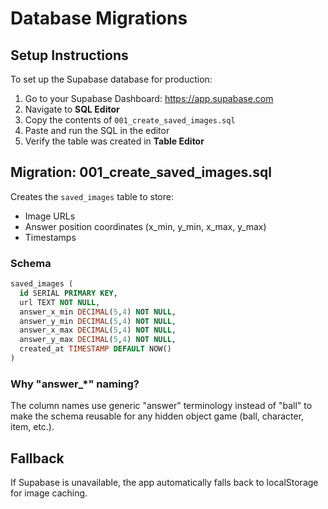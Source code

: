 # Database Migrations

## Setup Instructions

To set up the Supabase database for production:

1. Go to your Supabase Dashboard: https://app.supabase.com
2. Navigate to **SQL Editor**
3. Copy the contents of `001_create_saved_images.sql`
4. Paste and run the SQL in the editor
5. Verify the table was created in **Table Editor**

## Migration: 001_create_saved_images.sql

Creates the `saved_images` table to store:
- Image URLs
- Answer position coordinates (x_min, y_min, x_max, y_max)
- Timestamps

### Schema

```sql
saved_images (
  id SERIAL PRIMARY KEY,
  url TEXT NOT NULL,
  answer_x_min DECIMAL(5,4) NOT NULL,
  answer_y_min DECIMAL(5,4) NOT NULL,
  answer_x_max DECIMAL(5,4) NOT NULL,
  answer_y_max DECIMAL(5,4) NOT NULL,
  created_at TIMESTAMP DEFAULT NOW()
)
```

### Why "answer_*" naming?

The column names use generic "answer" terminology instead of "ball" to make the schema reusable for any hidden object game (ball, character, item, etc.).

## Fallback

If Supabase is unavailable, the app automatically falls back to localStorage for image caching.

